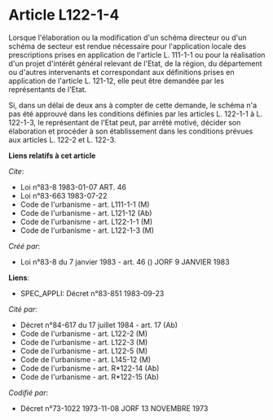 # Article L122-1-4

Lorsque l'élaboration ou la modification d'un schéma directeur ou d'un schéma de secteur est rendue nécessaire pour
l'application locale des prescriptions prises en application de l'article L. 111-1-1 ou pour la réalisation d'un projet
d'intérêt général relevant de l'Etat, de la région, du département ou d'autres intervenants et correspondant aux définitions
prises en application de l'article L. 121-12, elle peut être demandée par les représentants de l'Etat.

Si, dans un délai de deux ans à compter de cette demande, le schéma n'a pas été approuvé dans les conditions définies par les
articles L. 122-1-1 à L. 122-1-3, le représentant de l'Etat peut, par arrêté motivé, décider son élaboration et procéder à
son établissement dans les conditions prévues aux articles L. 122-2 et L. 122-3.

**Liens relatifs à cet article**

_Cite_:

  - Loi n°83-8 1983-01-07 ART. 46
  - Loi n°83-663 1983-07-22
  - Code de l'urbanisme - art. L111-1-1 (M)
  - Code de l'urbanisme - art. L121-12 (Ab)
  - Code de l'urbanisme - art. L122-1-1 (M)
  - Code de l'urbanisme - art. L122-1-3 (M)

_Créé par_:

  - Loi n°83-8 du 7 janvier 1983 - art. 46 () JORF 9 JANVIER 1983

**Liens**:

  - SPEC_APPLI: Décret n°83-851 1983-09-23

_Cité par_:

  - Décret n°84-617 du 17 juillet 1984 - art. 17 (Ab)
  - Code de l'urbanisme - art. L122-2 (M)
  - Code de l'urbanisme - art. L122-3 (M)
  - Code de l'urbanisme - art. L122-5 (M)
  - Code de l'urbanisme - art. L145-12 (M)
  - Code de l'urbanisme - art. R*122-14 (Ab)
  - Code de l'urbanisme - art. R*122-15 (Ab)

_Codifié par_:

  - Décret n°73-1022 1973-11-08 JORF 13 NOVEMBRE 1973
